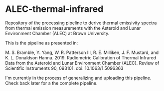 # ALEC-thermal-infrared
Repository of the processing pipeline to derive thermal emissivity spectra from thermal emission measurements with the Asteroid and Lunar Environment Chamber (ALEC) at Brown University.

This is the pipeline as presented in:

M. S. Bramble, Y. Yang, W. R. Patterson III, R. E. Milliken, J. F. Mustard, and K. L. Donaldson Hanna. 2019. Radiometric Calibration of Thermal Infrared Data from the Asteroid and Lunar Environment Chamber (ALEC). Review of Scientific Instruments 90, 093101. doi: 10.1063/1.5096363

I'm currently in the process of generalizing and uploading this pipeline. Check back later for a the complete pipeline.
